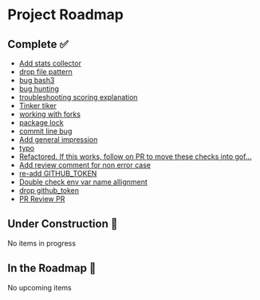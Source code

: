 # Project Roadmap

<!--
  This file is automatically generated from GitHub issues.
  Do not edit this file directly. Instead, update the corresponding issues.
  The roadmap will be regenerated every Monday at 00:00 UTC.
-->

## Complete ✅
- [Add stats collector](https://github.com/rawkintrevo/gofannon/pull/58)
- [drop file pattern](https://github.com/rawkintrevo/gofannon/pull/57)
- [bug bash3](https://github.com/rawkintrevo/gofannon/pull/56)
- [bug hunting](https://github.com/rawkintrevo/gofannon/pull/54)
- [troubleshooting scoring explanation](https://github.com/rawkintrevo/gofannon/pull/53)
- [Tinker tiker](https://github.com/rawkintrevo/gofannon/pull/50)
- [working with forks](https://github.com/rawkintrevo/gofannon/pull/49)
- [package lock](https://github.com/rawkintrevo/gofannon/pull/48)
- [commit line bug](https://github.com/rawkintrevo/gofannon/pull/16)
- [Add general impression](https://github.com/rawkintrevo/gofannon/pull/14)
- [typo](https://github.com/rawkintrevo/gofannon/pull/12)
- [Refactored. If this works, follow on PR to move these checks into gof…](https://github.com/rawkintrevo/gofannon/pull/10)
- [Add review comment for non error case](https://github.com/rawkintrevo/gofannon/pull/8)
- [re-add GITHUB_TOKEN](https://github.com/rawkintrevo/gofannon/pull/6)
- [Double check env var name allignment](https://github.com/rawkintrevo/gofannon/pull/4)
- [drop github_token](https://github.com/rawkintrevo/gofannon/pull/2)
- [PR Review PR](https://github.com/rawkintrevo/gofannon/pull/1)

## Under Construction 🚧
No items in progress


## In the Roadmap 📅
No upcoming items
